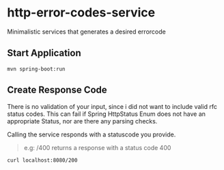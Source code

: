 # http-error-codes-service
Minimalistic services that generates a desired errorcode

## Start Application
```shell
mvn spring-boot:run
```


## Create Response Code
There is no validation of your input, since i did not want to include valid rfc status codes. This can fail if Spring
HttpStatus Enum does not have an appropriate Status, nor are there any parsing checks. 

Calling the service responds with a statuscode you provide.
> e.g: /400
> returns a response with a status code 400 

```shell
curl localhost:8080/200
```
